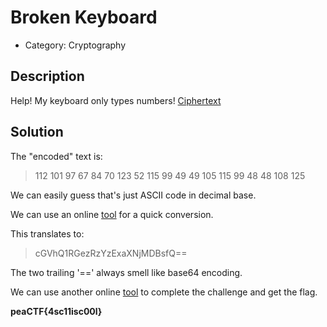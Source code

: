 # Broken Keyboard

* Category: Cryptography

## Description

Help! My keyboard only types numbers! [Ciphertext](enc.txt)

## Solution

The "encoded" text is:

> 112 101 97 67 84 70 123 52 115 99 49 49 105 115 99 48 48 108 125

We can easily guess that's just ASCII code in decimal base.

We can use an online [tool](https://www.rapidtables.com/convert/number/ascii-hex-bin-dec-converter.html) for a quick conversion.

This translates to:

> cGVhQ1RGezRzYzExaXNjMDBsfQ==

The two trailing '==' always smell like base64 encoding.

We can use another online [tool](https://www.base64decode.org/) to complete the challenge and get the flag.

**peaCTF{4sc11isc00l}**
